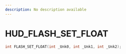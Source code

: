 ```yaml
---
description: No description available 
---
```


# HUD\_FLASH_SET_FLOAT

```cpp
int FLASH_SET_FLOAT(int _Unk0, int _Unk1, int _Unk2);
```